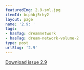 ```yaml
---
featuredImg: 2.9-sml.jpg
itemId: bcphbj5rhy2
layout: page
name: '2.9: '
tags:
- hasTag: dreamnetwork
- hasTag: dream-network-volume-2
type: post
urlSlug: '2.9'
---
```

<a href="../files/pdfs/Volume_2/2.9-Dream-Craft-Volume-2-No-9.pdf" download="">Download issue 2.9</a>